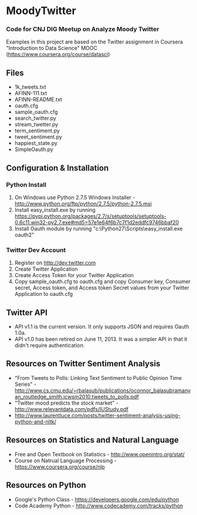 MoodyTwitter
============

###	Code for CNJ DIG Meetup on Analyze Moody Twitter
Examples in this project are based on the Twitter assignment in Coursera "Introduction to Data Science" MOOC (https://www.coursera.org/course/datasci)

Files
-----
*	1k_tweets.txt
*	AFINN-111.txt
*	AFINN-README.txt
*	oauth.cfg
*	sample_oauth.cfg
*	search_twitter.py
*	stream_twetter.py
*	term_sentiment.py
*	tweet_sentiment.py
*	happiest_state.py
*	SimpleOauth.py

Configuration & Installation
----------------------------
### Python Install
1.	On Windows use Python 2.7.5 Windows Installer - http://www.python.org/ftp/python/2.7.5/python-2.7.5.msi
2.	Install easy_install.exe by running https://pypi.python.org/packages/2.7/s/setuptools/setuptools-0.6c11.win32-py2.7.exe#md5=57e1e64f6b7c7f1d2eddfc9746bbaf20
3.	Install Oauth module by running "c:\Python27\Scripts\easy_install.exe oauth2"

### Twitter Dev Account
1.	Register on http://dev.twitter.com
2.	Create Twitter Application
3.	Create Access Token for your Twitter Application
4.	Copy sample_oauth.cfg to oauth.cfg and copy Consumer key, Consumer secret, Access token, and Access token Secret values from your Twitter Application to oauth.cfg


Twitter API
-----------
*	API v1.1 is the current version. It only supports JSON and requires Oauth 1.0a. 
*	API v1.0 has been retired on June 11, 2013. It was a simpler API in that it didn't require authentication.

Resources on Twitter Sentiment Analysis
---------------------------------------
*	"From Tweets to Polls: Linking Text Sentiment to Public Opinion Time Series" - http://www.cs.cmu.edu/~rbalasub/publications/oconnor_balasubramanyan_routledge_smith.icwsm2010.tweets_to_polls.pdf
*	"Twitter mood predicts the stock market" - http://www.relevantdata.com/pdfs/IUStudy.pdf
*	http://www.laurentluce.com/posts/twitter-sentiment-analysis-using-python-and-nltk/

Resources on Statistics and Natural Language
--------------------------------------------
*	Free and Open Textbook on Statistics - http://www.openintro.org/stat/
*	Course on Natrual Language Processing - https://www.coursera.org/course/nlp 

Resources on Python
-------------------
*	Google's Python Class - https://developers.google.com/edu/python
*	Code Academy Python - http://www.codecademy.com/tracks/python
